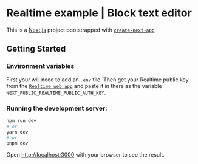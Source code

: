 # Realtime example | Block text editor

This is a [Next.js](https://nextjs.org/) project bootstrapped with [`create-next-app`](https://github.com/vercel/next.js/tree/canary/packages/create-next-app).

## Getting Started

### Environment variables

First your will need to add an `.env` file. Then get your Realtime public key from the [`Realtime web app`](https://inrealtime.app/) and paste it in there as the variable `NEXT_PUBLIC_REALTIME_PUBLIC_AUTH_KEY`.

### Running the development server:

```bash
npm run dev
# or
yarn dev
# or
pnpm dev
```

Open [http://localhost:3000](http://localhost:3000) with your browser to see the result.
